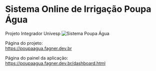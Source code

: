 # Sistema Online de Irrigação Poupa Água
 Projeto Integrador Univesp
 <picture>
 <source media="(prefers-color-scheme: dark)" srcset="https://poupaagua.fagner.dev.br/assets/img/logoDashboard.png">
 <source media="(prefers-color-scheme: light)" srcset="https://poupaagua.fagner.dev.br/assets/img/logoDashboard.png">
 <img alt="Sistema Poupa Água" src="https://poupaagua.fagner.dev.br/assets/img/logoDashboard.png">
</picture>

Página do projeto:          
https://poupaagua.fagner.dev.br

Página do painel da aplicação:
https://poupaagua.fagner.dev.br/dashboard.html
